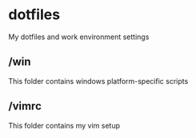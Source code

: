 # dotfiles
My dotfiles and work environment settings

## /win

This folder contains windows platform-specific scripts

## /vimrc

This folder contains my vim setup
